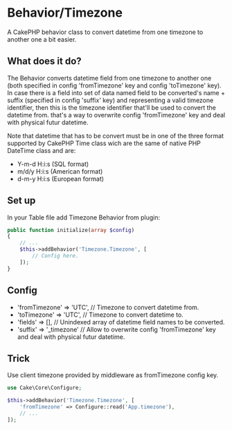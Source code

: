# Behavior/Timezone

A CakePHP behavior class to convert datetime from one timezone to another one a bit easier.

## What does it do?

The Behavior converts datetime field from one timezone to another one (both specified in config 'fromTimezone' key and config 'toTimezone' key). In case there is a field into set of data named field to be converted's name + suffix (specified in config 'suffix' key) and representing a valid timezone identifier, then this is the timezone identifier that'll be used to convert the datetime from. that's a way to overwrite config 'fromTimezone' key and deal with physical futur datetime.
  
Note that datetime that has to be convert must be in one of the three format supported by CakePHP Time class wich are the same of native PHP DateTime class and are:
- Y-m-d H:i:s (SQL format)
- m/d/y H:i:s (American format)
- d-m-y H:i:s (European format)

## Set up

In your Table file add Timezone Behavior from plugin:

```php
public function initialize(array $config)
{
    // ...
	$this->addBehavior('Timezone.Timezone', [
		// Config here.
	]);
}
```

## Config

- 'fromTimezone' => 'UTC', // Timezone to convert datetime from.
- 'toTimezone' => 'UTC', // Timezone to convert datetime to.
- 'fields' => [], // Unindexed array of datetime field names to be converted.
- 'suffix' => '_timezone' // Allow to overwrite config 'fromTimezone' key and deal with physical futur datetime.

## Trick

Use client timezone provided by middleware as fromTimezone config key.

```php
use Cake\Core\Configure;
```

```php
$this->addBehavior('Timezone.Timezone', [
	'fromTimezone' => Configure::read('App.timezone'),
	// ...
]);
```